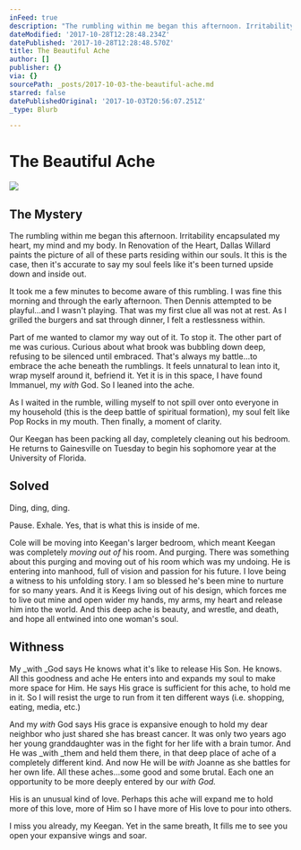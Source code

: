 ```yaml
---
inFeed: true
description: "The rumbling within me began this afternoon. Irritability encapsulated my heart, my mind and my body. In\_Renovation of the Heart,\_Dallas Willard paints the picture of all of these parts residing within our souls. It this is the case, then it’s accurate to say my soul feels like it’s been turned upside down and inside out.\_"
dateModified: '2017-10-28T12:28:48.234Z'
datePublished: '2017-10-28T12:28:48.570Z'
title: The Beautiful Ache
author: []
publisher: {}
via: {}
sourcePath: _posts/2017-10-03-the-beautiful-ache.md
starred: false
datePublishedOriginal: '2017-10-03T20:56:07.251Z'
_type: Blurb

---
```

# The Beautiful Ache
![](https://the-grid-user-content.s3-us-west-2.amazonaws.com/dbb8d010-83fa-4693-a719-e2cb0226e1b9.jpg)

## The Mystery

The rumbling within me began this afternoon. Irritability encapsulated my heart, my mind and my body. In Renovation of the Heart, Dallas Willard paints the picture of all of these parts residing within our souls. It this is the case, then it's accurate to say my soul feels like it's been turned upside down and inside out. 

It took me a few minutes to become aware of this rumbling. I was fine this morning and through the early afternoon. Then Dennis attempted to be playful...and I wasn't playing. That was my first clue all was not at rest. As I grilled the burgers and sat through dinner, I felt a restlessness within.

Part of me wanted to clamor my way out of it. To stop it. The other part of me was curious. Curious about what brook was bubbling down deep, refusing to be silenced until embraced. That's always my battle...to embrace the ache beneath the rumblings. It feels unnatural to lean into it, wrap myself around it, befriend it. Yet it is in this space, I have found Immanuel, my _with_ God. So I leaned into the ache.

As I waited in the rumble, willing myself to not spill over onto everyone in my household (this is the deep battle of spiritual formation), my soul felt like Pop Rocks in my mouth. Then finally, a moment of clarity.

Our Keegan has been packing all day, completely cleaning out his bedroom. He returns to Gainesville on Tuesday to begin his sophomore year at the University of Florida.

## Solved

Ding, ding, ding.

Pause. Exhale. Yes, that is what this is inside of me.

Cole will be moving into Keegan's larger bedroom, which meant Keegan was completely _moving out of_ his room. And purging. There was something about this purging and moving out of his room which was my undoing. He is entering into manhood, full of vision and passion for his future. I love being a witness to his unfolding story. I am so blessed he's been mine to nurture for so many years. And it is Keegs living out of his design, which forces me to live out mine and open wider my hands, my arms, my heart and release him into the world. And this deep ache is beauty, and wrestle, and death, and hope all entwined into one woman's soul.

## Withness

My _with _God says He knows what it's like to release His Son. He knows. All this goodness and ache He enters into and expands my soul to make more space for Him. He says His grace is sufficient for this ache, to hold me in it. So I will resist the urge to run from it ten different ways (i.e. shopping, eating, media, etc.)

And my _with_ God says His grace is expansive enough to hold my dear neighbor who just shared she has breast cancer. It was only two years ago her young granddaughter was in the fight for her life with a brain tumor. And He was _with _them and held them there, in that deep place of ache of a completely different kind. And now He will be _with_ Joanne as she battles for her own life. All these aches...some good and some brutal. Each one an opportunity to be more deeply entered by our _with God._

His is an unusual kind of love. Perhaps this ache will expand me to hold more of this love, more of Him so I have more of His love to pour into others. 

I miss you already, my Keegan. Yet in the same breath, It fills me to see you open your expansive wings and soar.